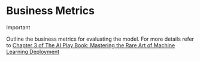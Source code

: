 <br>

# Business Metrics

> [!IMPORTANT]
> Outline the business metrics for evaluating the model.  For more details refer to [Chapter 3 of The AI Play Book: Mastering the Rare Art of Machine Learning Deployment](https://mitpress.mit.edu/9780262048903/the-ai-playbook/)

<br>
<br>

<br>
<br>

<br>
<br>

<br>
<br>
